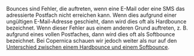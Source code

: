 Bounces sind Fehler, die auftreten, wenn eine E-Mail oder eine SMS das
adressierte Postfach nicht erreichen kann.
Wenn dies aufgrund einer ungültigen E-Mail-Adresse geschieht, dann wird
dies oft als Hardbounce bezeichnet. Wenn dieser Fehler aus einem anderen
Grund auftreten, z. B. aufgrund eines vollen Postfaches, dann wird dies
oft als Softbounce bezeichnet.
Bei Copernica schauen wir jedoch weiter als nur auf den [Unterschied
zwischen einem Hardbounce und einem
Softbounce](./the-difference-between-hard-bounce-and-soft-bounce...doesnt-exist!.md).
